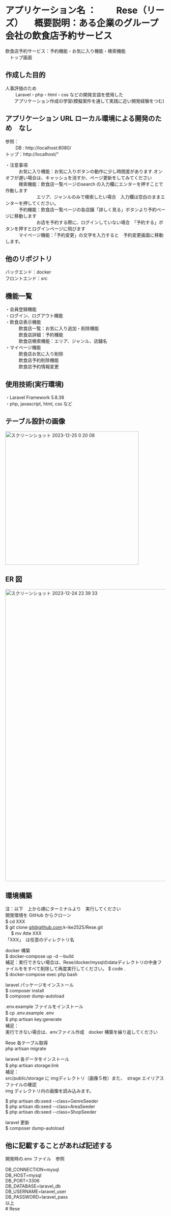 # アプリケーション名 ：　　 Rese（リーズ） 　概要説明：ある企業のグループ会社の飲食店予約サービス</br>

飲食店予約サービス：予約機能・お気に入り機能・検索機能</br>
　トップ画面</br>

## 作成した目的

人事評価のため</br>
　　 Laravel・php・html・css などの開発言語を使用した</br>
　　アプリケーション作成の学習(模擬案件を通して実践に近い開発経験をつむ)</br>

## アプリケーション URL ローカル環境による開発のため　なし

参照：</br>
　　 DB : http://localhost:8080/ </br>
トップ：http://localhost/" </br>

・注意事項</br>
　　　お気に入り機能：お気に入りボタンの動作に少し時間差があります.オンオフが遅い場合は、キャッシュを消すか、ページ更新をしてみてください</br>
　　　検索機能：飲食店一覧ページのsearch の入力欄にエンターを押すことで作動します </br>
　　　　　　　エリア、ジャンルのみで検索したい場合　入力欄は空白のままエンターを押してください。</br>
　　　予約機能：飲食店一覧ページの各店舗「詳しく見る」ボタンより予約ページに移動します</br>
　　　　　　　お店を予約する際に、ログインしていない場合　「予約する」ボタンを押すとログインページに飛びます</br>
　　　マイページ機能：「予約変更」の文字を入力すると　予約変更画面に移動します。

## 他のリポジトリ

バックエンド：docker </br>
フロントエンド：src </br>

## 機能一覧

・会員登録機能 </br>
・ログイン、ログアウト機能 </br>
・飲食店表示機能 </br>
　　　飲食店一覧：お気に入り追加・削除機能 </br>
　　　飲食店詳細：予約機能 </br>
　　　飲食店検索機能：エリア、ジャンル、店舗名</br>
・マイページ機能</br>
　　　飲食店お気に入り削除　</br>
　　　飲食店予約削除機能 </br>
　　　飲食店予約情報変更</br>

## 使用技術(実行環境)

・Laravel Framework 5.8.38 </br>
・php, javascript, html, css など </br>

## テーブル設計の画像
<img width="419" alt="スクリーンショット 2023-12-25 0 20 08" src="https://github.com/k-ike2525/Rese/assets/137484536/6f4609d9-e055-43f0-a4ec-30d062207f20">


## ER 図
<img width="917" alt="スクリーンショット 2023-12-24 23 39 33" src="https://github.com/k-ike2525/Rese/assets/137484536/5867d7b9-d208-4093-92fd-80acb06dbeb9">

## 環境構築

注：以下　上から順にターミナルより　実行してください　</br>
開発環境を GitHub からクローン　 </br>
$ cd XXX 　 </br>
$ git clone git@github.com:k-ike2525/Rese.git </br>　
$ mv Atte XXX 　 </br>
「XXX」　は任意のディレクトリ名 </br>

docker 構築 </br>
$ docker-compose up -d --build </br>
補足：実行できない場合は、Rese/docker/mysqlのdataディレクトリの中身ファイルををすべて削除して再度実行してください。
$ code . </br>
$ docker-compose exec php bash </br>

laravel パッケージをインストール </br>
$ composer install </br>
$ composer dump-autoload

.env.example ファイルをインストール </br>
$ cp .env.example .env　　　 </br>
$ php artisan key:generate　　 </br>
補足：</br>
実行できない場合は、envファイル作成　docker 構築を繰り返してください

Rese 各テーブル取得　</br>
php artisan migrate </br>

laravel 各データをインストール </br>
$ php artisan storage:link　</br>
補足：</br>
src/public/storage に imgディレクトリ（画像５枚）また、　strage エイリアス ファイルの確認</br>
img ディレクトリ内の画像を読み込みます。

$ php artisan db:seed --class=GenreSeeder</br>
$ php artisan db:seed --class=AreaSeeder</br>
$ php artisan db:seed --class=ShopSeeder</br>

laravel 更新 </br>
$ composer dump-autoload

## 他に記載することがあれば記述する

開発時の.env ファイル　参照 </br>

DB_CONNECTION=mysql 　 </br>
DB_HOST=mysql </br>
DB_PORT=3306 </br>
DB_DATABASE=laravel_db </br>
DB_USERNAME=laravel_user </br>
DB_PASSWORD=laravel_pass </br>
以上 </br># Rese
